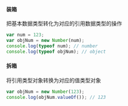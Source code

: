 #### 装箱

把基本数据类型转化为对应的引用数据类型的操作

```js
var num = 123;
var objNum = new Number(num);
console.log(typeof num); // number
console.log(typeof objNum); // object
```

#### 拆箱

将引用类型对象转换为对应的值类型对象

```js
var objNum = new Number(123);
console.log(objNum.valueOf()); // 123
```
